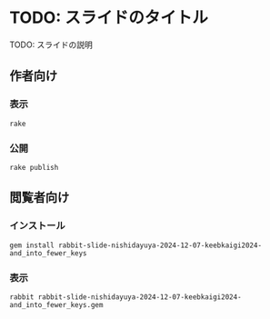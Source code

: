 # TODO: スライドのタイトル

TODO: スライドの説明

## 作者向け

### 表示

    rake

### 公開

    rake publish

## 閲覧者向け

### インストール

    gem install rabbit-slide-nishidayuya-2024-12-07-keebkaigi2024-and_into_fewer_keys

### 表示

    rabbit rabbit-slide-nishidayuya-2024-12-07-keebkaigi2024-and_into_fewer_keys.gem

